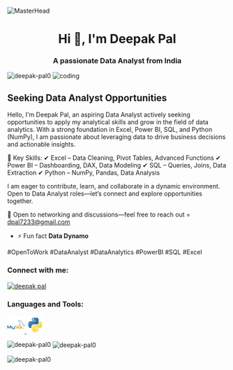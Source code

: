 ![MasterHead](https://camo.githubusercontent.com/f5a8ba4f28fe3ec8d5eb73dfa2303873b5d7122fb1ba08a5946e24d6c13e82c4/68747470733a2f2f6d656469612e6c6963646e2e636f6d2f646d732f696d6167652f4334443132415145536a37322d733567454b672f61727469636c652d636f7665725f696d6167652d736872696e6b5f3630305f323030302f302f313632363735333836373131303f653d3231343734383336343726763d6265746126743d4b6637594175775a74794347594c4e63682d4d676335654f432d376837754c5f646e424149677341465251)

<h1 align="center">Hi 👋, I'm Deepak Pal</h1>
<h3 align="center">A passionate Data Analyst from India</h3>
<img align="right" alt="coding" width="400" src="https://i.pinimg.com/originals/81/17/8b/81178b47a8598f0c81c4799f2cdd4057.gif">



<p align="left"> <img src="https://komarev.com/ghpvc/?username=deepak-pal0&label=Profile%20views&color=0e75b6&style=flat" alt="deepak-pal0" /> </p>



## Seeking Data Analyst Opportunities

Hello, I'm Deepak Pal, an aspiring Data Analyst actively seeking opportunities to apply my analytical skills and grow in the field of data analytics. With a strong foundation in Excel, Power BI, SQL, and Python (NumPy), I am passionate about leveraging data to drive business decisions and actionable insights.

🔹 Key Skills:
✔ Excel – Data Cleaning, Pivot Tables, Advanced Functions
✔ Power BI – Dashboarding, DAX, Data Modeling
✔ SQL – Queries, Joins, Data Extraction
✔ Python – NumPy, Pandas, Data Analysis

I am eager to contribute, learn, and collaborate in a dynamic environment. Open to Data Analyst roles—let’s connect and explore opportunities together.

📩 Open to networking and discussions—feel free to reach out  = dpal7233@gmail.com

- ⚡ Fun fact **Data Dynamo**

#OpenToWork #DataAnalyst #DataAnalytics #PowerBI #SQL #Excel


<h3 align="left">Connect with me:</h3>

<p align="left">
<a href="https://linkedin.com/in/deepak pal" target="blank"><img align="center" src="https://raw.githubusercontent.com/rahuldkjain/github-profile-readme-generator/master/src/images/icons/Social/linked-in-alt.svg" alt="deepak pal" height="30" width="40" /></a>
</p>

<h3 align="left">Languages and Tools:</h3>
<p align="left"> <a href="https://www.mysql.com/" target="_blank" rel="noreferrer"> <img src="https://raw.githubusercontent.com/devicons/devicon/master/icons/mysql/mysql-original-wordmark.svg" alt="mysql" width="40" height="40"/> </a> <a href="https://www.python.org" target="_blank" rel="noreferrer"> <img src="https://raw.githubusercontent.com/devicons/devicon/master/icons/python/python-original.svg" alt="python" width="40" height="40"/> </a> </p>

<p><img align="left" src="https://github-readme-stats.vercel.app/api/top-langs?username=deepak-pal0&show_icons=true&locale=en&layout=compact" alt="deepak-pal0" /></p>

<p>&nbsp;<img align="center" src="https://github-readme-stats.vercel.app/api?username=deepak-pal0&show_icons=true&locale=en" alt="deepak-pal0" /></p>

<p><img align="center" src="https://github-readme-streak-stats.herokuapp.com/?user=deepak-pal0&" alt="deepak-pal0" /></p>
